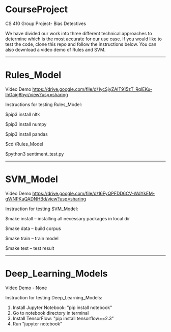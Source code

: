 # CourseProject
CS 410 Group Project- Bias Detectives

We have divided our work into three different technical approaches to determine which is the most accurate for our use case.  If you would like to test the code, clone this repo and follow the instructions below.  You can also download a video demo of Rules and SVM.  

------------------------------

# Rules_Model

Video Demo
https://drive.google.com/file/d/1ycSjyZAlT915zT_RqlEKu-lhGaig8hyr/view?usp=sharing 

Instructions for testing Rules_Model:

$pip3 install nltk

$pip3 install numpy

$pip3 install pandas

$cd /Rules_Model

$python3 sentiment_test.py

------------------------------

# SVM_Model

Video Demo
https://drive.google.com/file/d/16FyQPFDD6CV-WdYkEM-gWNPKaQADNHBd/view?usp=sharing

Instruction for testing SVM_Model: 

$make install – installing all necessary packages in local dir 

$make data – build corpus 

$make train – train model 

$make test – test result  


------------------------------

# Deep_Learning_Models

Video Demo - None

Instruction for testing Deep_Learning_Models: 

1. Install Jupyter Notebook: "pip install notebook"
2. Go to notebook directory in terminal
3. Install TensorFlow: "pip install tensorflow==2.3"
4. Run "jupyter notebook"
